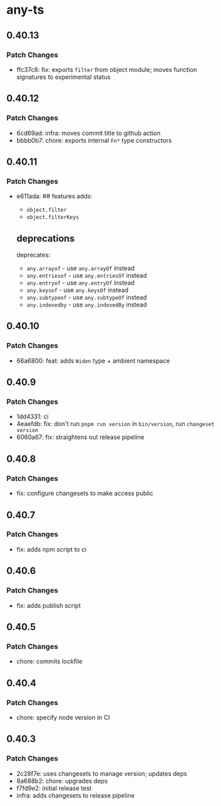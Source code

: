 # any-ts

## 0.40.13

### Patch Changes

- ffc37c8: fix: exports `filter` from object module; moves function signatures to experimental status

## 0.40.12

### Patch Changes

- 6cd69ad: infra: moves commit title to github action
- bbbb0b7: chore: exports internal `Fn*` type constructors

## 0.40.11

### Patch Changes

- e611ada: ## features
  adds:

  - `object.filter`
  - `object.filterKeys`

  ## deprecations

  deprecates:

  - `any.arrayof` - use `any.arrayOf` instead
  - `any.entriesof` - use `any.entriesOf` instead
  - `any.entryof` - use `any.entryOf` instead
  - `any.keysof` - use `any.keysOf` instead
  - `any.subtypeof` - use `any.subtypeOf` instead
  - `any.indexedby` - use `any.indexedBy` instead

## 0.40.10

### Patch Changes

- 66a6800: feat: adds `Widen` type + ambient namespace

## 0.40.9

### Patch Changes

- 1dd4331: ci
- 4eaefdb: fix: don't run `pnpm run version` in `bin/version`, run `changeset version`
- 6060a67: fix: straightens out release pipeline

## 0.40.8

### Patch Changes

- fix: configure changesets to make access public

## 0.40.7

### Patch Changes

- fix: adds npm script to ci

## 0.40.6

### Patch Changes

- fix: adds publish script

## 0.40.5

### Patch Changes

- chore: commits lockfile

## 0.40.4

### Patch Changes

- chore: specify node version in CI

## 0.40.3

### Patch Changes

- 2c28f7e: uses changesets to manage version; updates deps
- 8a688b2: chore: upgrades deps
- f7fd9e2: initial release test
- infra: adds changesets to release pipeline
